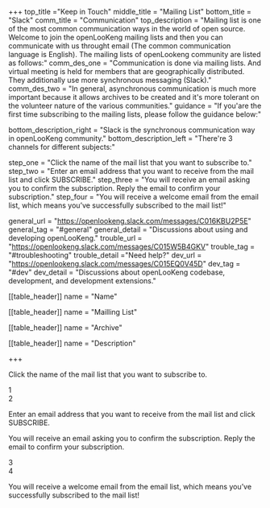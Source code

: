 +++
top_title ="Keep in Touch"
middle_title = "Mailing List"
bottom_title = "Slack"
comm_title = "Communication"
top_description = "Mailing list is one of the most common communication ways in the world of open source. Welcome to join the openLooKeng mailing lists and then you can communicate with us throught email (The common communication language is English). The mailing lists of openLookeng community are listed as follows:"
comm_des_one = "Communication is done via mailing lists. And virtual meeting is held for members that are geographically distributed. They additionally use more synchronous messaging (Slack)."
comm_des_two = "In general, asynchronous communication is much more important because it allows archives to be created and it's more tolerant on the volunteer nature of the various communities."
guidance = "If you'are the first time subscribing to the mailing lists, please follow the guidance below:"

bottom_description_right = "Slack is the synchronous communication way in openLooKeng community."
bottom_description_left = "There're 3 channels for different subjects:"

step_one = "Click the name of the mail list that you want to subscribe to."
step_two = "Enter an email address that you want to receive from the mail list and click SUBSCRIBE."
step_three = "You will receive an email asking you to confirm the subscription. Reply the email to confirm your subscription."
step_four = "You will receive a welcome email from the email list, which means you’ve successfully subscribed to the mail list!"

general_url = "https://openlookeng.slack.com/messages/C016KBU2P5E"
general_tag = "#general"
general_detail = "Discussions about using and developing openLooKeng."
trouble_url = "https://openlookeng.slack.com/messages/C015W5B4GKV"
trouble_tag = "#troubleshooting"
trouble_detail ="Need help?"
dev_url = "https://openlookeng.slack.com/messages/C015EQ0V45D"
dev_tag = "#dev"
dev_detail = "Discussions about openLooKeng codebase, development, and development extensions."

[[table_header]]
    name = "Name"

[[table_header]]
    name = "Mailling List"

[[table_header]]
    name = "Archive"

[[table_header]]
    name = "Description"

+++
<div class="step-left">
    <div class="step-left-box">
        <p>Click the name of the mail list that you want to subscribe to.</p>
    </div>
    <div class="step-left-num">
        <span>1</span>
    </div>
    <div class="step-left-line"></div>
</div>
<div class="step-right">
    <div class="step-right-line"></div>
    <div class="step-right-num">
        <span>2</span>
    </div>
    <div class="step-right-box">
        <p>Enter an email address that you want to receive from the mail list and click SUBSCRIBE.</p>
    </div>
</div>
<div class="step-left">
    <div class="step-left-box">
        <p>You will receive an email asking you to confirm the subscription. Reply the email to confirm your subscription.</p>
    </div>
    <div class="step-left-num">
        <span>3</span>
    </div>
    <div class="step-left-line"></div>
</div>
<div class="step-right last">
    <div class="step-right-line"></div>
    <div class="step-right-num">
        <span>4</span>
    </div>
    <div class="step-right-box">
        <p>You will receive a welcome email from the email list, which means you’ve successfully subscribed to the mail list!</p>
    </div>
</div>